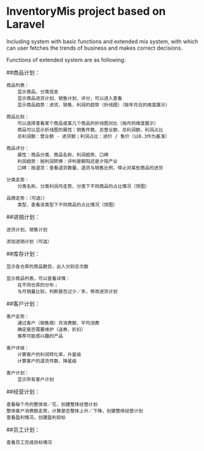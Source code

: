 # InventoryMis project based on Laravel

Including system with basic functions and extended mis system, with which can user fetches the trends of business and makes correct decisions.

Functions of extended system are as following:

##商品计划：
	
	商品列表：
		显示商品、分类信息
		显示商品进货计划、销售计划、评分，可以进入查看
		显示商品趋势：进货、销售、利润的趋势（折线图）（按年月日的维度展示）
		
	商品比较：
		可以选择查看某个商品或某几个商品的折线图对比（按月的维度展示）
		商品可以显示折线图的属性：销售件数、总营业额、总利润额、利润占比
		总利润额：营业额 - 进货额；利润占比：进价 / 售价（以0.3作为基准）
		
	商品评分：
		属性：商品分类、商品名称、利润趋势、口碑
		利润趋势：按利润转换：评判是朝阳还是夕阳产业
		口碑：按退货：查看退货数量、退货与销售比例，停止对某些商品的进货
		
	分类走势：
		分类名称、分类利润月走势、分类下不同商品的占比情况（饼图）
		
	品牌走势：（可选））
		类型、查看该类型下不同商品的占比情况（饼图）

##进销计划：

	进货计划、销售计划
	
	添加进销计划（可选）

##库存计划：

	显示各仓库的商品数目，出入分别总次数
	
	显示商品列表，可以查看详情：
		在不同仓库的分布；
		与月销量比较，判断是否过少／多，修改进货计划

##客户计划：

	客户走势：
		通过客户（销售商）月消费额、平均消费
		确定是否需要维护（送券、折扣）
		推荐可能感兴趣的产品

	客户评级：
		计算客户的利润转化率，升星级
		计算客户的退货件数，降星级

	客户计划：
		显示所有客户计划

##经营计划：

	查看每个月的整体收／花，创建整体经营计划
	整体客户消费额走势，计算是否整体上升／下降，创建整体经营计划
	查看盈利情况，创建盈利目标

##员工计划：

	查看员工完成目标情况
